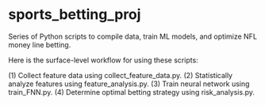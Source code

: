 # sports_betting_proj
Series of Python scripts to compile data, train ML models, and optimize NFL money line betting.

Here is the surface-level workflow for using these scripts:

(1) Collect feature data using collect_feature_data.py.
(2) Statistically analyze features using feature_analysis.py.
(3) Train neural network using train_FNN.py.
(4) Determine optimal betting strategy using risk_analysis.py.
